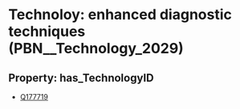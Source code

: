 # Technoloy: __enhanced diagnostic techniques__ (PBN__Technology_2029)

## Property: has_TechnologyID

* [Q177719](Q177719)

